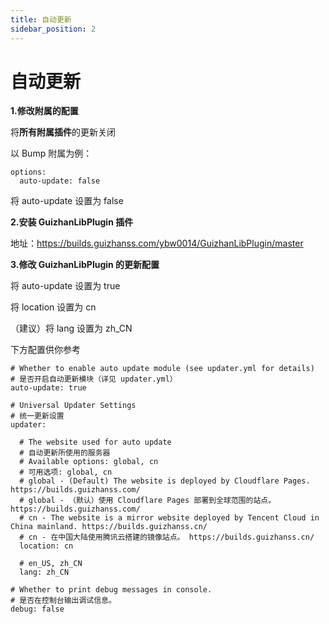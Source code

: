 ```yaml
---
title: 自动更新
sidebar_position: 2
---
```


# 自动更新

**1.修改附属的配置**

将**所有附属插件**的更新关闭

以 Bump 附属为例：

```
options:
  auto-update: false
```

将 auto-update 设置为 false

**2.安装 GuizhanLibPlugin 插件**

地址：https://builds.guizhanss.com/ybw0014/GuizhanLibPlugin/master

**3.修改 GuizhanLibPlugin 的更新配置**

将 auto-update 设置为 true

将 location 设置为 cn

（建议）将 lang 设置为 zh_CN

下方配置供你参考

```
# Whether to enable auto update module (see updater.yml for details)
# 是否开启自动更新模块（详见 updater.yml）
auto-update: true

# Universal Updater Settings
# 统一更新设置
updater:

  # The website used for auto update
  # 自动更新所使用的服务器
  # Available options: global, cn
  # 可用选项: global, cn
  # global - (Default) The website is deployed by Cloudflare Pages. https://builds.guizhanss.com/
  # global - （默认）使用 Cloudflare Pages 部署到全球范围的站点。 https://builds.guizhanss.com/
  # cn - The website is a mirror website deployed by Tencent Cloud in China mainland. https://builds.guizhanss.cn/
  # cn - 在中国大陆使用腾讯云搭建的镜像站点。 https://builds.guizhanss.cn/
  location: cn

  # en_US, zh_CN
  lang: zh_CN

# Whether to print debug messages in console.
# 是否在控制台输出调试信息。
debug: false
```
